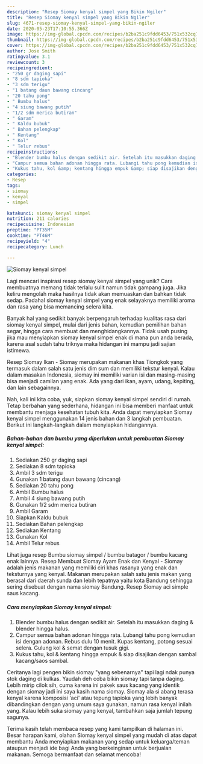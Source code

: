 ```yaml
---
description: "Resep Siomay kenyal simpel yang Bikin Ngiler"
title: "Resep Siomay kenyal simpel yang Bikin Ngiler"
slug: 4671-resep-siomay-kenyal-simpel-yang-bikin-ngiler
date: 2020-05-23T17:10:55.366Z
image: https://img-global.cpcdn.com/recipes/b2ba251c9fdd6453/751x532cq70/siomay-kenyal-simpel-foto-resep-utama.jpg
thumbnail: https://img-global.cpcdn.com/recipes/b2ba251c9fdd6453/751x532cq70/siomay-kenyal-simpel-foto-resep-utama.jpg
cover: https://img-global.cpcdn.com/recipes/b2ba251c9fdd6453/751x532cq70/siomay-kenyal-simpel-foto-resep-utama.jpg
author: Jose Smith
ratingvalue: 3.1
reviewcount: 3
recipeingredient:
- "250 gr daging sapi"
- "8 sdm tapioka"
- "3 sdm terigu"
- "1 batang daun bawang cincang"
- "20 tahu pong"
- " Bumbu halus"
- "4 siung bawang putih"
- "1/2 sdm merica butiran"
- " Garam"
- " Kaldu bubuk"
- " Bahan pelengkap"
- " Kentang"
- " Kol"
- " Telur rebus"
recipeinstructions:
- "Blender bumbu halus dengan sedikit air. Setelah itu masukkan daging &amp; blender hingga halus."
- "Campur semua bahan adonan hingga rata. Lubangi tahu pong kemudian isi dengan adonan. Rebus dulu 10 menit. Kupas kentang, potong sesuai selera. Gulung kol &amp; semat dengan tusuk gigi."
- "Kukus tahu, kol &amp; kentang hingga empuk &amp; siap disajikan dengan sambal kacang/saos sambal."
categories:
- Resep
tags:
- siomay
- kenyal
- simpel

katakunci: siomay kenyal simpel 
nutrition: 211 calories
recipecuisine: Indonesian
preptime: "PT35M"
cooktime: "PT46M"
recipeyield: "4"
recipecategory: Lunch

---
```



![Siomay kenyal simpel](https://img-global.cpcdn.com/recipes/b2ba251c9fdd6453/751x532cq70/siomay-kenyal-simpel-foto-resep-utama.jpg)

Lagi mencari inspirasi resep siomay kenyal simpel yang unik? Cara membuatnya memang tidak terlalu sulit namun tidak gampang juga. Jika keliru mengolah maka hasilnya tidak akan memuaskan dan bahkan tidak sedap. Padahal siomay kenyal simpel yang enak selayaknya memiliki aroma dan rasa yang bisa memancing selera kita.

Banyak hal yang sedikit banyak berpengaruh terhadap kualitas rasa dari siomay kenyal simpel, mulai dari jenis bahan, kemudian pemilihan bahan segar, hingga cara membuat dan menghidangkannya. Tidak usah pusing jika mau menyiapkan siomay kenyal simpel enak di mana pun anda berada, karena asal sudah tahu triknya maka hidangan ini mampu jadi sajian istimewa.

Resep Siomay Ikan - Siomay merupakan makanan khas Tiongkok yang termasuk dalam salah satu jenis dim sum dan memiliki tekstur kenyal. Kalau dalam masakan Indonesia, siomay ini memiliki varian isi dan masing-masing bisa menjadi camilan yang enak. Ada yang dari ikan, ayam, udang, kepiting, dan lain sebagainnya.


Nah, kali ini kita coba, yuk, siapkan siomay kenyal simpel sendiri di rumah. Tetap berbahan yang sederhana, hidangan ini bisa memberi manfaat untuk membantu menjaga kesehatan tubuh kita. Anda dapat menyiapkan Siomay kenyal simpel menggunakan 14 jenis bahan dan 3 langkah pembuatan. Berikut ini langkah-langkah dalam menyiapkan hidangannya.

<!--inarticleads1-->

##### Bahan-bahan dan bumbu yang diperlukan untuk pembuatan Siomay kenyal simpel:

1. Sediakan 250 gr daging sapi
1. Sediakan 8 sdm tapioka
1. Ambil 3 sdm terigu
1. Gunakan 1 batang daun bawang (cincang)
1. Sediakan 20 tahu pong
1. Ambil  Bumbu halus
1. Ambil 4 siung bawang putih
1. Gunakan 1/2 sdm merica butiran
1. Ambil  Garam
1. Siapkan  Kaldu bubuk
1. Sediakan  Bahan pelengkap
1. Sediakan  Kentang
1. Gunakan  Kol
1. Ambil  Telur rebus


Lihat juga resep Bumbu siomay simpel / bumbu batagor / bumbu kacang enak lainnya. Resep Membuat Siomay Ayam Enak dan Kenyal - Siomay adalah jenis makanan yang memiliki ciri khas rasanya yang enak dan teksturnya yang kenyal. Makanan merupakan salah satu jenis makan yang berasal dari daerah sunda dan lebih tepatnya yaitu kota Bandung sehingga sering disebuat dengan nama siomay Bandung. Resep Siomay aci simple saus kacang. 

<!--inarticleads2-->

##### Cara menyiapkan Siomay kenyal simpel:

1. Blender bumbu halus dengan sedikit air. Setelah itu masukkan daging &amp; blender hingga halus.
1. Campur semua bahan adonan hingga rata. Lubangi tahu pong kemudian isi dengan adonan. Rebus dulu 10 menit. Kupas kentang, potong sesuai selera. Gulung kol &amp; semat dengan tusuk gigi.
1. Kukus tahu, kol &amp; kentang hingga empuk &amp; siap disajikan dengan sambal kacang/saos sambal.


Ceritanya lagi pengen bikin siomay &#34;yang sebenarnya&#34; tapi lagi ndak punya stok daging di kulkas. Yaudah deh coba bikin siomay tapi tanpa daging. Lebih mirip cilok sih, cuma karena ini pakek saus kacang yang identik dengan siomay jadi ini saya kasih nama siomay. Siomay ala si abang terasa kenyal karena komposisi &#39;aci&#39; atau tepung tapioka yang lebih banyak dibandingkan dengan yang umum saya gunakan, namun rasa kenyal inilah yang. Kalau lebih suka siomay yang kenyal, tambahkan saja jumlah tepung sagunya. 

Terima kasih telah membaca resep yang kami tampilkan di halaman ini. Besar harapan kami, olahan Siomay kenyal simpel yang mudah di atas dapat membantu Anda menyiapkan makanan yang sedap untuk keluarga/teman ataupun menjadi ide bagi Anda yang berkeinginan untuk berjualan makanan. Semoga bermanfaat dan selamat mencoba!
